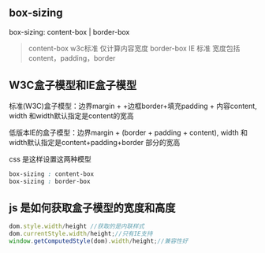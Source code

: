 ## box-sizing
box-sizing: content-box | border-box

> content-box w3c标准 仅计算内容宽度
> border-box IE 标准 宽度包括content，padding，border

## W3C盒子模型和IE盒子模型
标准(W3C)盒子模型：边界margin + +边框border+填充padding + 内容content, width 和width默认指定是content的宽高

低版本IE的盒子模型：边界margin + (border + padding + content), width 和width默认指定是content+padding+border 部分的宽高

css 是这样设置这两种模型
```css
box-sizing : content-box  
box-sizing : border-box
```

## js 是如何获取盒子模型的宽度和高度
```js
dom.style.width/height //获取的是内联样式
dom.currentStyle.width/height;//只有IE支持
window.getComputedStyle(dom).width/height;//兼容性好
```
